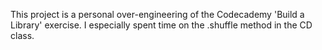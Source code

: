 This project is a personal over-engineering of the Codecademy 'Build a Library' exercise. I especially spent time on the .shuffle method in the CD class.
